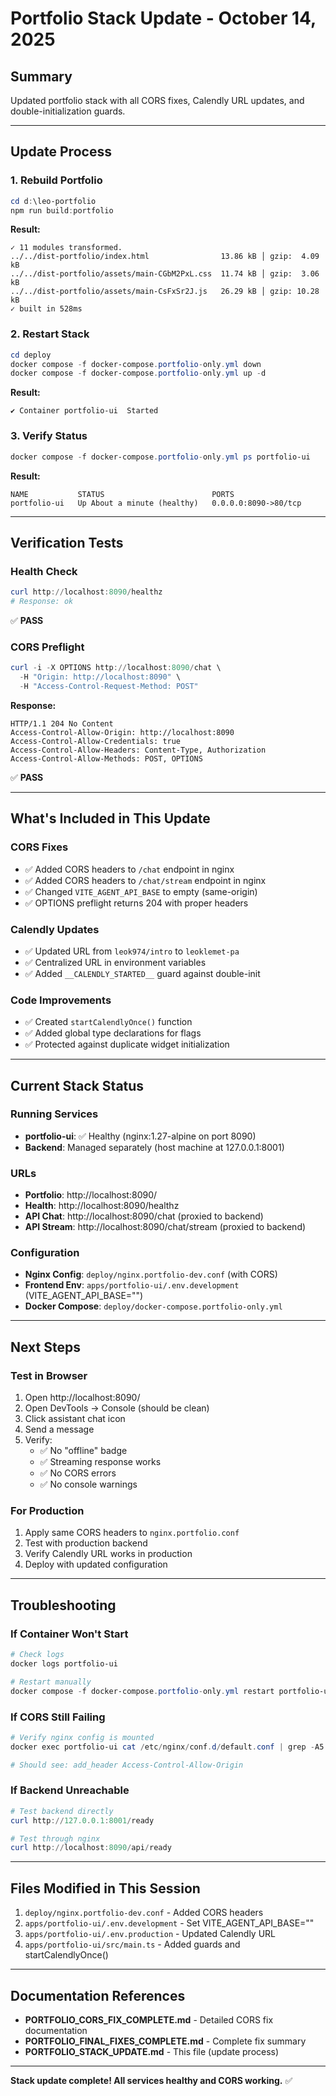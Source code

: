 # Portfolio Stack Update - October 14, 2025

## Summary
Updated portfolio stack with all CORS fixes, Calendly URL updates, and double-initialization guards.

---

## Update Process

### 1. Rebuild Portfolio
```powershell
cd d:\leo-portfolio
npm run build:portfolio
```

**Result:**
```
✓ 11 modules transformed.
../../dist-portfolio/index.html                13.86 kB │ gzip:  4.09 kB
../../dist-portfolio/assets/main-CGbM2PxL.css  11.74 kB │ gzip:  3.06 kB
../../dist-portfolio/assets/main-CsFxSr2J.js   26.29 kB │ gzip: 10.28 kB
✓ built in 528ms
```

### 2. Restart Stack
```powershell
cd deploy
docker compose -f docker-compose.portfolio-only.yml down
docker compose -f docker-compose.portfolio-only.yml up -d
```

**Result:**
```
✔ Container portfolio-ui  Started
```

### 3. Verify Status
```powershell
docker compose -f docker-compose.portfolio-only.yml ps portfolio-ui
```

**Result:**
```
NAME           STATUS                        PORTS
portfolio-ui   Up About a minute (healthy)   0.0.0.0:8090->80/tcp
```

---

## Verification Tests

### Health Check
```powershell
curl http://localhost:8090/healthz
# Response: ok
```
✅ **PASS**

### CORS Preflight
```powershell
curl -i -X OPTIONS http://localhost:8090/chat \
  -H "Origin: http://localhost:8090" \
  -H "Access-Control-Request-Method: POST"
```

**Response:**
```
HTTP/1.1 204 No Content
Access-Control-Allow-Origin: http://localhost:8090
Access-Control-Allow-Credentials: true
Access-Control-Allow-Headers: Content-Type, Authorization
Access-Control-Allow-Methods: POST, OPTIONS
```
✅ **PASS**

---

## What's Included in This Update

### CORS Fixes
- ✅ Added CORS headers to `/chat` endpoint in nginx
- ✅ Added CORS headers to `/chat/stream` endpoint in nginx
- ✅ Changed `VITE_AGENT_API_BASE` to empty (same-origin)
- ✅ OPTIONS preflight returns 204 with proper headers

### Calendly Updates
- ✅ Updated URL from `leok974/intro` to `leoklemet-pa`
- ✅ Centralized URL in environment variables
- ✅ Added `__CALENDLY_STARTED__` guard against double-init

### Code Improvements
- ✅ Created `startCalendlyOnce()` function
- ✅ Added global type declarations for flags
- ✅ Protected against duplicate widget initialization

---

## Current Stack Status

### Running Services
- **portfolio-ui**: ✅ Healthy (nginx:1.27-alpine on port 8090)
- **Backend**: Managed separately (host machine at 127.0.0.1:8001)

### URLs
- **Portfolio**: http://localhost:8090/
- **Health**: http://localhost:8090/healthz
- **API Chat**: http://localhost:8090/chat (proxied to backend)
- **API Stream**: http://localhost:8090/chat/stream (proxied to backend)

### Configuration
- **Nginx Config**: `deploy/nginx.portfolio-dev.conf` (with CORS)
- **Frontend Env**: `apps/portfolio-ui/.env.development` (VITE_AGENT_API_BASE="")
- **Docker Compose**: `deploy/docker-compose.portfolio-only.yml`

---

## Next Steps

### Test in Browser
1. Open http://localhost:8090/
2. Open DevTools → Console (should be clean)
3. Click assistant chat icon
4. Send a message
5. Verify:
   - ✅ No "offline" badge
   - ✅ Streaming response works
   - ✅ No CORS errors
   - ✅ No console warnings

### For Production
1. Apply same CORS headers to `nginx.portfolio.conf`
2. Test with production backend
3. Verify Calendly URL works in production
4. Deploy with updated configuration

---

## Troubleshooting

### If Container Won't Start
```powershell
# Check logs
docker logs portfolio-ui

# Restart manually
docker compose -f docker-compose.portfolio-only.yml restart portfolio-ui
```

### If CORS Still Failing
```powershell
# Verify nginx config is mounted
docker exec portfolio-ui cat /etc/nginx/conf.d/default.conf | grep -A5 "location /chat"

# Should see: add_header Access-Control-Allow-Origin
```

### If Backend Unreachable
```powershell
# Test backend directly
curl http://127.0.0.1:8001/ready

# Test through nginx
curl http://localhost:8090/api/ready
```

---

## Files Modified in This Session

1. `deploy/nginx.portfolio-dev.conf` - Added CORS headers
2. `apps/portfolio-ui/.env.development` - Set VITE_AGENT_API_BASE=""
3. `apps/portfolio-ui/.env.production` - Updated Calendly URL
4. `apps/portfolio-ui/src/main.ts` - Added guards and startCalendlyOnce()

---

## Documentation References

- **PORTFOLIO_CORS_FIX_COMPLETE.md** - Detailed CORS fix documentation
- **PORTFOLIO_FINAL_FIXES_COMPLETE.md** - Complete fix summary
- **PORTFOLIO_STACK_UPDATE.md** - This file (update process)

---

**Stack update complete! All services healthy and CORS working.** ✅
